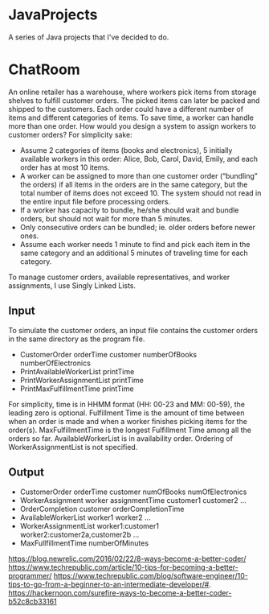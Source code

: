 # JavaProjects
A series of Java projects that I've decided to do.

# ChatRoom
An online retailer has a warehouse, where workers pick items from storage shelves to fulfill customer orders. The picked
items can later be packed and shipped to the customers. Each order could have a different number of items and different
categories of items. To save time, a worker can handle more than one order. How would you design a system to assign
workers to customer orders? For simplicity sake:

* Assume 2 categories of items (books and electronics), 5 initially available workers in this order: Alice, Bob, Carol,
David, Emily, and each order has at most 10 items.
* A worker can be assigned to more than one customer order (“bundling” the orders) if all items in the orders are in the
same category, but the total number of items does not exceed 10. The system should not read in the entire input file
before processing orders.
* If a worker has capacity to bundle, he/she should wait and bundle orders, but should not wait for more than 5 minutes.
* Only consecutive orders can be bundled; ie. older orders before newer ones.
* Assume each worker needs 1 minute to find and pick each item in the same category and an additional 5 minutes of
traveling time for each category.

To manage customer orders, available representatives, and worker assignments, I use Singly Linked Lists.

## Input

To simulate the customer orders, an input file contains the customer orders in the same directory as the program
file.

* CustomerOrder orderTime customer numberOfBooks numberOfElectronics
* PrintAvailableWorkerList printTime
* PrintWorkerAssignmentList printTime
* PrintMaxFulfillmentTime printTime

For simplicity, time is in HHMM format (HH: 00-23 and MM: 00-59), the leading zero is optional. Fulfillment Time is the
amount of time between when an order is made and when a worker finishes picking items for the order(s). MaxFulfillmentTime
is the longest Fulfillment Time among all the orders so far. AvailableWorkerList is in availability order. Ordering of
WorkerAssignmentList is not specified.

## Output

* CustomerOrder orderTime customer numOfBooks numOfElectronics
* WorkerAssignment worker assignmentTime customer1 customer2 ...
* OrderCompletion customer orderCompletionTime
* AvailableWorkerList worker1 worker2 ...
* WorkerAssignmentList worker1:customer1 worker2:customer2a,customer2b ...
* MaxFullfillmentTime numberOfMinutes

https://blog.newrelic.com/2016/02/22/8-ways-become-a-better-coder/
https://www.techrepublic.com/article/10-tips-for-becoming-a-better-programmer/
https://www.techrepublic.com/blog/software-engineer/10-tips-to-go-from-a-beginner-to-an-intermediate-developer/#.
https://hackernoon.com/surefire-ways-to-become-a-better-coder-b52c8cb33161
